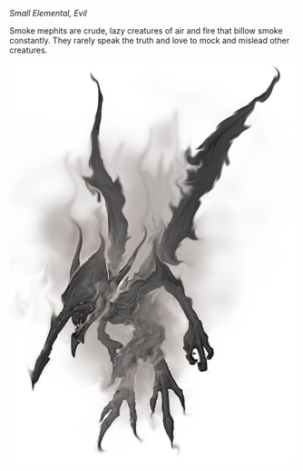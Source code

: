 *Small Elemental, Evil*

Smoke mephits are crude, lazy creatures of air and fire that billow smoke constantly. They rarely speak the truth and love to mock and mislead other creatures.

![mephitsmoke](../attachments/mephitsmoke.png)